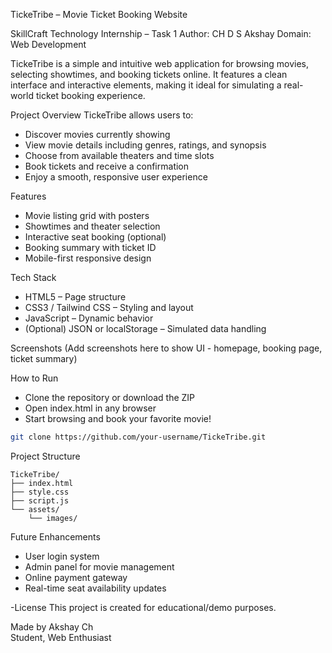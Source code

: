  TickeTribe – Movie Ticket Booking Website

SkillCraft Technology Internship – Task 1
Author: CH D S Akshay
Domain: Web Development

TickeTribe is a simple and intuitive web application for browsing movies, selecting showtimes, and booking tickets online. It features a clean interface and interactive elements, making it ideal for simulating a real-world ticket booking experience.

 Project Overview
TickeTribe allows users to:

- Discover movies currently showing
- View movie details including genres, ratings, and synopsis
- Choose from available theaters and time slots
- Book tickets and receive a confirmation
- Enjoy a smooth, responsive user experience

 Features
- Movie listing grid with posters
- Showtimes and theater selection
- Interactive seat booking (optional)
- Booking summary with ticket ID
- Mobile-first responsive design

 Tech Stack
- HTML5 – Page structure
- CSS3 / Tailwind CSS – Styling and layout
- JavaScript – Dynamic behavior
- (Optional) JSON or localStorage – Simulated data handling

 Screenshots
(Add screenshots here to show UI - homepage, booking page, ticket summary)

 How to Run
- Clone the repository or download the ZIP
- Open index.html in any browser
- Start browsing and book your favorite movie!

```bash
git clone https://github.com/your-username/TickeTribe.git
```

 Project Structure
```
TickeTribe/
├── index.html
├── style.css
├── script.js
└── assets/
    └── images/
```

 Future Enhancements
- User login system
- Admin panel for movie management
- Online payment gateway
- Real-time seat availability updates

-License
This project is created for educational/demo purposes.

 Made by
Akshay Ch  
Student, Web Enthusiast
